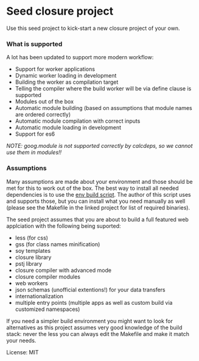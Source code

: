 # Seed closure project

Use this seed project to kick-start a new closure project of your own.

### What is supported

A lot has been updated to support more modern workflow:

* Support for worker applications
* Dynamic worker loading in development
* Building the worker as compilation target
* Telling the compiler where the build worker will be via define clause is supported
* Modules out of the box
* Automatic module building (based on assumptions that module names are ordered correctly)
* Automatic module compilation with correct inputs
* Automatic module loading in development
* Support for es6

*NOTE: goog.module is not supported correctly by calcdeps, so we cannot use them in modules!!*

### Assumptions

Many assumptions are made about your environment and those should be met for
this to work out of the box. The best way to install all needed dependencies
is to use the [env build script](https://gist.github.com/pstjvn/d15c6ba2c8a2b875b575).
The author of this script uses and supports those, but you can
install what you need manually as well (please see the Makefile in the linked
project for list of required binaries).

The seed project assumes that you are about to build a full featured web
applciation with the following being suported:

* less (for css)
* gss (for class names minification)
* soy templates
* closure library
* pstj library
* closure compiler with advanced mode
* closure compiler modules
* web workers
* json schemas (unofficial extentions!) for your data transfers
* internationalization
* multiple entry points (multiple apps as well as custom build via customized namespaces)

If you need a simpler build environment you might want to look for alternatives
as this project assumes very good knowledge of the build stack: never the less
you can always edit the Makefile and make it match your needs.

License: MIT
